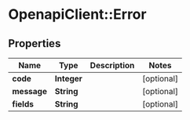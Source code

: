 # OpenapiClient::Error

## Properties
Name | Type | Description | Notes
------------ | ------------- | ------------- | -------------
**code** | **Integer** |  | [optional] 
**message** | **String** |  | [optional] 
**fields** | **String** |  | [optional] 


